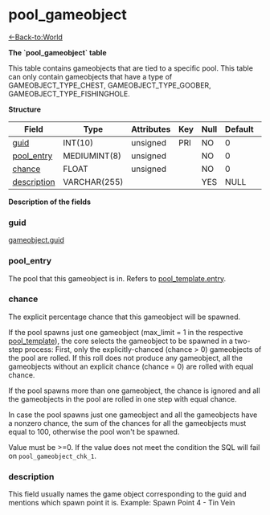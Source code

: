 # pool\_gameobject

[<-Back-to:World](database-world.md)

**The \`pool\_gameobject\` table**

This table contains gameobjects that are tied to a specific pool.
This table can only contain gameobjects that have a type of GAMEOBJECT\_TYPE\_CHEST, GAMEOBJECT\_TYPE\_GOOBER, GAMEOBJECT\_TYPE\_FISHINGHOLE.

**Structure**

| Field            | Type         | Attributes | Key | Null | Default | Extra | Comment |
|------------------|--------------|------------|-----|------|---------|-------|---------|
| [guid][1]        | INT(10)      | unsigned   | PRI | NO   | 0       |       |         |
| [pool_entry][2]  | MEDIUMINT(8) | unsigned   |     | NO   | 0       |       |         |
| [chance][3]      | FLOAT        | unsigned   |     | NO   | 0       |       |         |
| [description][4] | VARCHAR(255) |            |     | YES  | NULL    |       |         |

[1]: #guid
[2]: #pool_entry
[3]: #chance
[4]: #description

**Description of the fields**

### guid

[gameobject.guid](gameobject#guid)

### pool\_entry

The pool that this gameobject is in. Refers to [pool\_template.entry](pool_template#entry).

### chance

The explicit percentage chance that this gameobject will be spawned.

If the pool spawns just one gameobject (max\_limit = 1 in the respective [pool\_template](pool_template)), the core selects the gameobject to be spawned in a two-step process: First, only the explicitly-chanced (chance &gt; 0) gameobjects of the pool are rolled. If this roll does not produce any gameobject, all the gameobjects without an explicit chance (chance = 0) are rolled with equal chance.

If the pool spawns more than one gameobject, the chance is ignored and all the gameobjects in the pool are rolled in one step with equal chance.

In case the pool spawns just one gameobject and all the gameobjects have a nonzero chance, the sum of the chances for all the gameobjects must equal to 100, otherwise the pool won't be spawned.

Value must be >=0. If the value does not meet the condition the SQL will fail on `pool_gameobject_chk_1`.

### description

This field usually names the game object corresponding to the guid and mentions which spawn point it is. Example: Spawn Point 4 - Tin Vein
